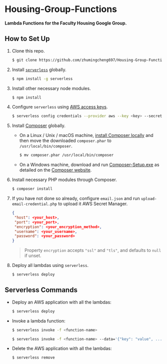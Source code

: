 # Housing-Group-Functions

**Lambda Functions for the Faculty Housing Google Group.**

## How to Set Up

1. Clone this repo.
   ```bash
   $ git clone https://github.com/zhumingcheng697/Housing-Group-Functions.git
    ```

2. Install [`serverless`](https://serverless.com/) globally.
    ```bash
    $ npm install -g serverless
    ```

3. Install other necessary node modules.
    ```bash
    $ npm install
    ```

4. Configure `serverless` using [AWS access keys](https://bref.sh/docs/installation/aws-keys.html).
    ```bash
    $ serverless config credentials --provider aws --key <key> --secret <secret>
    ```

5. Install [Composer](https://getcomposer.org/) globally.

    - On a Linux / Unix / macOS machine, [install Composer locally](https://getcomposer.org/download/) and then move the downloaded `composer.phar` to `/usr/local/bin/composer`.
        ```bash
        $ mv composer.phar /usr/local/bin/composer
        ```

    - On a Windows machine, download and run [Composer-Setup.exe](https://getcomposer.org/Composer-Setup.exe) as detailed on the [Composer website](https://getcomposer.org/doc/00-intro.md#using-the-installer).

6. Install necessary PHP modules through Composer.
    ```bash
    $ composer install
    ```

7. If you have not done so already, configure `email.json` and run `upload-email-credential.php` to upload it AWS Secret Manager.
    ```json
   {
     "host": <your_host>,
     "port": <your_port>,
     "encryption": <your_encryption_method>,
     "username": <your_username>,
     "password": <your_password>
   }
   ```
   > Property `encryption` accepts `"ssl"` and `"tls"`, and defaults to `null` if unset.

8. Deploy all lambdas using `serverless`.
    ```bash
    $ serverless deploy
    ```

## Serverless Commands

- Deploy an AWS application with all the lambdas:
    ```bash
    $ serverless deploy
    ```

- Invoke a lambda function:

    ```bash
    $ serverless invoke -f <function-name>
    
    $ serverless invoke -f <function-name> --data='{"key": "value", ...}'
    ```

- Delete the AWS application with all the lambdas:
    ```bash
    $ serverless remove
    ```
